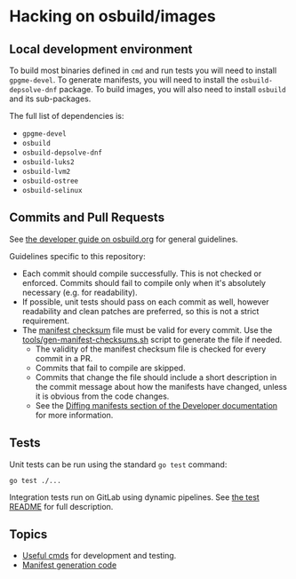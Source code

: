 # Hacking on osbuild/images

## Local development environment

To build most binaries defined in `cmd` and run tests you will need to install `gpgme-devel`.
To generate manifests, you will need to install the `osbuild-depsolve-dnf` package.
To build images, you will also need to install `osbuild` and its sub-packages.

The full list of dependencies is:
- `gpgme-devel`
- `osbuild`
- `osbuild-depsolve-dnf`
- `osbuild-luks2`
- `osbuild-lvm2`
- `osbuild-ostree`
- `osbuild-selinux`

## Commits and Pull Requests

See [the developer guide on osbuild.org](https://osbuild.org/docs/developer-guide/general/workflow/) for general guidelines.

Guidelines specific to this repository:
- Each commit should compile successfully. This is not checked or enforced. Commits should fail to compile only when it's absolutely necessary (e.g. for readability).
- If possible, unit tests should pass on each commit as well, however readability and clean patches are preferred, so this is not a strict requirement.
- The [manifest checksum](/test/data/manifest-checksums.txt) file must be valid for every commit. Use the [tools/gen-manifest-checksums.sh](/tools/gen-manifest-checksums.sh) script to generate the file if needed.
    - The validity of the manifest checksum file is checked for every commit in a PR.
    - Commits that fail to compile are skipped.
    - Commits that change the file should include a short description in the commit message about how the manifests have changed, unless it is obvious from the code changes.
    - See the [Diffing manifests section of the Developer documentation](./cmds.md#diffing-manifests) for more information.

## Tests

Unit tests can be run using the standard `go test` command:
```
go test ./...
```

Integration tests run on GitLab using dynamic pipelines. See [the test README](/test/README.md) for full description.

## Topics

- [Useful cmds](./cmds.md) for development and testing.
- [Manifest generation code](./code-manifest-generation.md)
